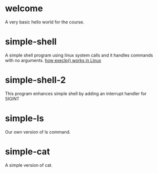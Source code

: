 
# welcome
 A very basic hello world for the course.

# simple-shell
 A simple shell program using linux system calls and it handles commands with no arguments.
[how execlp() works in Linux](https://stackoverflow.com/questions/21558937/i-do-not-understand-how-execlp-works-in-linux)

# simple-shell-2
This program enhances simple shell by adding an interrupt handler for SIGINT

# simple-ls
Our own version of ls command.

# simple-cat
 A simple version of cat.